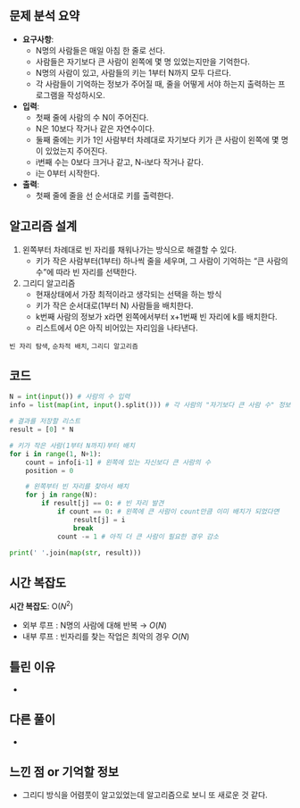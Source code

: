 ## 문제 분석 요약

- **요구사항**:
    - N명의 사람들은 매일 아침 한 줄로 선다.
    - 사람들은 자기보다 큰 사람이 왼쪽에 몇 명 있었는지만을 기억한다.
    - N명의 사람이 있고, 사람들의 키는 1부터 N까지 모두 다르다.
    - 각 사람들이 기억하는 정보가 주어질 때, 줄을 어떻게 서야 하는지 출력하는 프로그램을 작성하시오.
- **입력**:
    - 첫째 줄에 사람의 수 N이 주어진다.
    - N은 10보다 작거나 같은 자연수이다.
    - 둘째 줄에는 키가 1인 사람부터 차례대로 자기보다 키가 큰 사람이 왼쪽에 몇 명이 있었는지 주어진다.
    - i번째 수는 0보다 크거나 같고, N-i보다 작거나 같다.
    - i는 0부터 시작한다.
- **출력**:
    - 첫째 줄에 줄을 선 순서대로 키를 출력한다.

## 알고리즘 설계

1. 왼쪽부터 차례대로 빈 자리를 채워나가는 방식으로 해결할 수 있다. 
    - 키가 작은 사람부터(1부터) 하나씩 줄을 세우며, 그 사람이 기억하는 “큰 사람의 수”에 따라 빈 자리를 선택한다.
2. 그리디 알고리즘
    - 현재상태에서 가장 최적이라고 생각되는 선택을 하는 방식
    - 키가 작은 순서대로(1부터 N) 사람들을 배치한다.
    - k번째 사람의 정보가 x라면 왼쪽에서부터 x+1번째 빈 자리에 k를 배치한다.
    - 리스트에서 0은 아직 비어있는 자리임을 나타낸다.

`빈 자리 탐색`, `순차적 배치`, `그리디 알고리즘`

## 코드

```python
N = int(input()) # 사람의 수 입력
info = list(map(int, input().split())) # 각 사람의 "자기보다 큰 사람 수" 정보

# 결과를 저장할 리스트
result = [0] * N

# 키가 작은 사람(1부터 N까지)부터 배치
for i in range(1, N+1):
    count = info[i-1] # 왼쪽에 있는 자신보다 큰 사람의 수
    position = 0

    # 왼쪽부터 빈 자리를 찾아서 배치
    for j in range(N):
        if result[j] == 0: # 빈 자리 발견
            if count == 0: # 왼쪽에 큰 사람이 count만큼 이미 배치가 되었다면
                result[j] = i
                break
            count -= 1 # 아직 더 큰 사람이 필요한 경우 감소

print(' '.join(map(str, result)))
```

## 시간 복잡도

**시간 복잡도**: O($N^2$)

- 외부 루프 : N명의 사람에 대해 반복 → $O(N)$
- 내부 루프 : 빈자리를 찾는 작업은 최악의 경우  $O(N)$

## 틀린 이유

- 

## 다른 풀이

- 

## 느낀 점 or 기억할 정보

- 그리디 방식을 어렴풋이 알고있었는데 알고리즘으로 보니 또 새로운 것 같다.